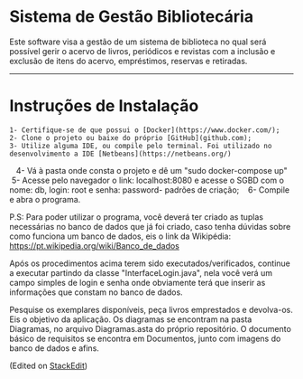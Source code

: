 Sistema de Gestão Bibliotecária
===================


Este software visa a gestão de um sistema de biblioteca no qual será possível gerir o acervo de livros, periódicos e revistas com a inclusão e exclusão de itens do acervo, empréstimos, reservas e retiradas.

----------

Instruções de Instalação
=============================

    1- Certifique-se de que possui o [Docker](https://www.docker.com/);
    2- Clone o projeto ou baixe do próprio [GitHub](github.com);
    3- Utilize alguma IDE, ou compile pelo terminal. Foi utilizado no desenvolvimento a IDE [Netbeans](https://netbeans.org/)
    4- Vá à pasta onde consta o projeto e dê um "sudo docker-compose up"
    5- Acesse pelo navegador o link: localhost:8080 e acesse o SGBD com o nome: db, login: root e senha: password- padrões de criação;
    6- Compile e abra o programa.


P.S: Para poder utilizar o programa, você deverá ter criado as tuplas necessárias no banco de dados que já foi criado, caso tenha dúvidas sobre como funciona um banco de dados, eis o link da Wikipédia: https://pt.wikipedia.org/wiki/Banco_de_dados

  Após os procedimentos acima terem sido executados/verificados, continue a executar partindo da classe "InterfaceLogin.java", nela você verá um campo simples de login e senha onde obviamente terá que inserir as informações que constam no banco de dados.
  
  Pesquise os exemplares disponíveis, peça livros emprestados e devolva-os. Eis o objetivo da aplicação.
  Os diagramas se encontram na pasta Diagramas, no arquivo Diagramas.asta do próprio repositório. O documento básico de requisitos se encontra em Documentos, junto com imagens do banco de dados e afins.


(Edited on [<i class="icon-wikipedia"></i> StackEdit](https://stackedit.io))
